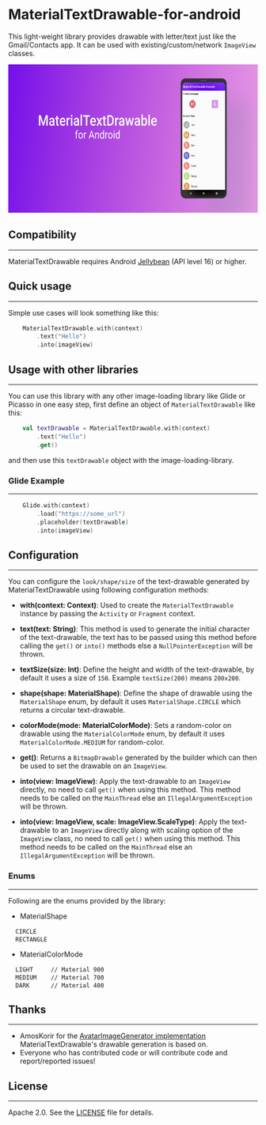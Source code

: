 MaterialTextDrawable-for-android
==================================

This light-weight library provides drawable with letter/text just like the Gmail/Contacts app. It can be used with existing/custom/network `ImageView` classes. 

<p align="center">
    <img src="art/mtd_art.jpg" height=300 alt="Art Image"/>
</p>

## Compatibility
------------------
MaterialTextDrawable requires Android [Jellybean](https://developer.android.com/about/versions/jelly-bean) (API level 16) or higher.

## Quick usage
----------------
Simple use cases will look something like this:
```kotlin
    MaterialTextDrawable.with(context)
        .text("Hello")
        .into(imageView)
```

## Usage with other libraries
-------------------------------
You can use this library with any other image-loading library like Glide or Picasso in one easy step, first define an object of `MaterialTextDrawable` like this:

```kotlin
    val textDrawable = MaterialTextDrawable.with(context)
        .text("Hello")
        .get()
```
and then use this `textDrawable` object with the image-loading-library.

### Glide Example
-------------------
```kotlin
    Glide.with(context)
        .load("https://some_url")
        .placeholder(textDrawable)
        .into(imageView)
```

## Configuration
------------------
You can configure the `look/shape/size` of the text-drawable generated by MaterialTextDrawable using following configuration methods:

 * **with(context: Context)**: Used to create the `MaterialTextDrawable` instance by passing the `Activity` or `Fragment` context.

 * **text(text: String)**: This method is used to generate the initial character of the text-drawable, the text has to be passed using this method before calling the `get()` or `into()` methods else a `NullPointerException` will be thrown.

 * **textSize(size: Int)**: Define the height and width of the text-drawable, by default it uses a size of `150`. Example `textSize(200)` means `200x200`.

 * **shape(shape: MaterialShape)**: Define the shape of drawable using the `MaterialShape` enum, by default it uses `MaterialShape.CIRCLE` which returns a circular text-drawable.

 * **colorMode(mode: MaterialColorMode)**: Sets a random-color on drawable using the `MaterialColorMode` enum, by default it uses `MaterialColorMode.MEDIUM` for random-color.

 * **get()**: Returns a `BitmapDrawable` generated by the builder which can then be used to set the drawable on an `ImageView`.

 * **into(view: ImageView)**: Apply the text-drawable to an `ImageView` directly, no need to call `get()` when using this method. This method needs to be called on the `MainThread` else an `IllegalArgumentException` will be thrown.

 * **into(view: ImageView, scale: ImageView.ScaleType)**: Apply the text-drawable to an `ImageView` directly along with scaling option of the `ImageView` class, no need to call `get()` when using this method. This method needs to be called on the `MainThread` else an `IllegalArgumentException` will be thrown.

### Enums
---------
Following are the enums provided by the library:

  - MaterialShape
  ```
    CIRCLE
    RECTANGLE
  ```

  - MaterialColorMode
  ```
    LIGHT     // Material 900
    MEDIUM    // Material 700
    DARK      // Material 400
  ```

## Thanks
---------
 * AmosKorir for the [AvatarImageGenerator implementation](https://github.com/AmosKorir/AvatarImageGenerator) MaterialTextDrawable's drawable generation is based on.
 * Everyone who has contributed code or will contribute code and report/reported issues!

## License
----------
Apache 2.0. See the [LICENSE](https://github.com/adwardstark/materialtextdrawable-for-android/blob/master/LICENSE) file for details.